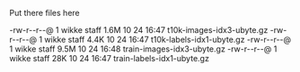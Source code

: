 Put there files here

-rw-r--r--@ 1 wikke  staff   1.6M 10 24 16:47 t10k-images-idx3-ubyte.gz
-rw-r--r--@ 1 wikke  staff   4.4K 10 24 16:47 t10k-labels-idx1-ubyte.gz
-rw-r--r--@ 1 wikke  staff   9.5M 10 24 16:48 train-images-idx3-ubyte.gz
-rw-r--r--@ 1 wikke  staff    28K 10 24 16:47 train-labels-idx1-ubyte.gz

